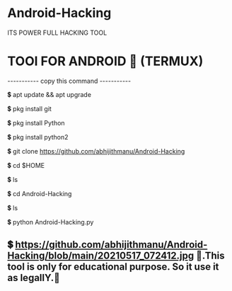 # Android-Hacking
ITS POWER FULL HACKING TOOL

# TOOl FOR ANDROID 📱 (TERMUX)
----------- copy this command -----------

💲 apt update && apt upgrade

💲 pkg install git

💲 pkg install Python

💲 pkg install python2

💲 git clone https://github.com/abhijithmanu/Android-Hacking

💲 cd $HOME

💲 ls

💲 cd Android-Hacking

💲 ls

💲 python Android-Hacking.py

💲 https://github.com/abhijithmanu/Android-Hacking/blob/main/20210517_072412.jpg
👾.This tool is only for educational purpose. So it use it as legallY.👾 
--------------------------------------------------------------------------
